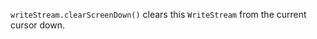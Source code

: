 <!-- YAML
added: v0.7.7
-->

`writeStream.clearScreenDown()` clears this `WriteStream` from the current
cursor down.

